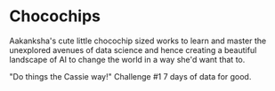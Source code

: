 # Chocochips

Aakanksha's cute little chocochip sized works to learn and master the unexplored avenues of data science and hence creating a beautiful landscape of AI to change the world in a way she'd want that to. 

"Do things the Cassie way!" 
Challenge #1 
7 days of data for good. 
